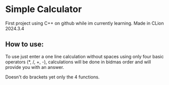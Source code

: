 # Simple Calculator
 First project using C++ on github while im currently learning.
 Made in CLion 2024.3.4
 
 ## How to use:
To use just enter a one line calculation without spaces using only four basic operators (*, /, +, -), calculations will be done in bidmas order and will provide you with an answer.

Doesn't do brackets yet only the 4 functions.
